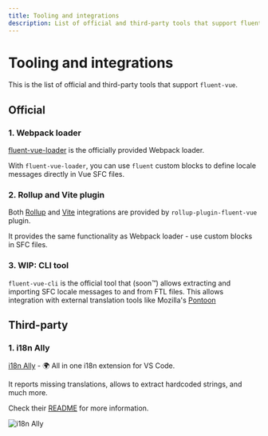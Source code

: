 ```yaml
---
title: Tooling and integrations
description: List of official and third-party tools that support fluent-vue
---
```


# Tooling and integrations

This is the list of official and third-party tools that support `fluent-vue`.

## Official 

### 1. Webpack loader

[fluent-vue-loader](/integrations/webpack) is the officially provided Webpack loader.

With `fluent-vue-loader`, you can use `fluent` custom blocks to define locale messages directly in Vue SFC files.

### 2. Rollup and Vite plugin

Both [Rollup](/integrations/rollup) and [Vite](/integrations/vite) integrations are provided by `rollup-plugin-fluent-vue` plugin.

It provides the same functionality as Webpack loader - use custom blocks in SFC files.

### 3. WIP: CLI tool

`fluent-vue-cli` is the official tool that (soon™) allows extracting and importing SFC locale messages to and from FTL files. This allows integration with external translation tools like Mozilla's [Pontoon](https://github.com/mozilla/pontoon/)  

## Third-party

### 1. i18n Ally

[i18n Ally](https://marketplace.visualstudio.com/items?itemName=lokalise.i18n-ally) - :earth_africa: All in one i18n extension for VS Code.

It reports missing translations, allows to extract hardcoded strings, and much more.

Check their [README](https://github.com/lokalise/i18n-ally) for more information.

![i18n Ally](../public/assets/i18n-ally.png)
